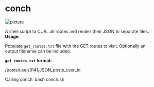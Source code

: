 conch
=====
![picture](https://encrypted-tbn0.gstatic.com/images?q=tbn:ANd9GcSUkLLfJtrnWvfctFoUQ_1crK8wZ6bWU4vreS1vkjr2i4xOa1n4Hw)

A shell script to CURL all routes and render their JSON to separate files.
**Usage:**

Populate `get_routes.txt` file with the GET routes to visit.  Optionally an output filename can be included.

**`get_routes.txt` format:**

/posts/user/3141,JSON_posts_user_id

Calling conch:
bash conch.sh
